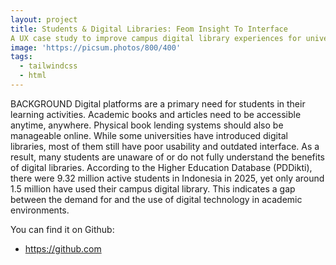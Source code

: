 ```yaml
---
layout: project
title: Students & Digital Libraries: Feom Insight To Interface
A UX case study to improve campus digital library experiences for university students
image: 'https://picsum.photos/800/400'
tags:
  - tailwindcss
  - html
---
```


BACKGROUND
Digital platforms are a primary need for students in their learning activities. Academic books and articles need to be accessible anytime, anywhere. Physical book lending systems should also be manageable online. While some universities have introduced digital libraries, most of them still have poor usability and outdated interface. As a result, many students are unaware of or do not fully understand the benefits of digital libraries. According to the Higher Education Database (PDDikti), there were 9.32 million active students in Indonesia in 2025, yet only around 1.5 million have used their campus digital library. This indicates a gap between the demand for and the use of digital technology in academic environments.

You can find it on Github:

- <https://github.com>

